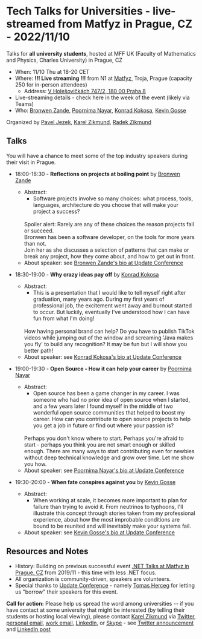 # Tech Talks for Universities - live-streamed from Matfyz in Prague, CZ - 2022/11/10

Talks for **all university students**, hosted at MFF UK (Faculty of Mathematics and Physics, Charles University) in Prague, CZ
- When: 11/10 Thu at 18-20 CET
- Where: **!!! Live streaming !!!** from N1 at [Matfyz](https://twitter.com/matfyz), Troja, Prague (capacity 250 for in-person attendees)
    - Address: [V Holešovičkách 747/2, 180 00 Praha 8](https://www.mff.cuni.cz/cs/vnitrni-zalezitosti/budovy-a-arealy/troja)
- Live-streaming details - check here in the week of the event (likely via Teams)
- Who: [Bronwen Zande](https://twitter.com/BronwenZ), [Poornima Nayar](https://twitter.com/PoornimaNayar), [Konrad Kokosa](https://twitter.com/konradkokosa), [Kevin Gosse](https://twitter.com/KooKiz)


Organized by [Pavel Jezek](https://www.mff.cuni.cz/en/faculty/organizational-structure/people?hdl=2764), [Karel Zikmund](https://twitter.com/ziki_cz), [Radek Zikmund](https://twitter.com/Radek_Zikmund)


## Talks

You will have a chance to meet some of the top industry speakers during their visit in Prague.

- 18:00-18:30 - **Reflections on projects at boiling point** by [Bronwen Zande](https://twitter.com/BronwenZ)
  - Abstract:
    - Software projects involve so many choices: what process, tools, languages,  architecture do you choose that will make your project a success?
    <br/>
    Spoiler alert: Rarely are any of these choices the reason projects fail or succeed.	
    <br/>
    Bronwen has been a software developer, on the tools for more years than not.
    <br/>
    Join her as she discusses a selection of patterns that can make or break any project, how they come about, and how to get out in front.
  - About speaker: see [Bronwen Zande's bio at Update Conference](https://www.updateconference.net/en/2022/speaker/bronwen-zande)

- 18:30-19:00 - **Why crazy ideas pay off** by [Konrad Kokosa](https://twitter.com/konradkokosa)
  - Abstract:
    - This is a presentation that I would like to tell myself right after graduation, many years ago. During my first years of professional job, the excitement went away and burnout started to occur. But luckily, eventually I've understood how I can have fun from what I'm doing!
    <br/>
    How having personal brand can help? Do you have to publish TikTok videos while jumping out of the window and screaming 'Java makes you fly' to build any recognition? It may be fun but I will show you better path!
  - About speaker: see [Konrad Kokosa's bio at Update Conference](https://www.updateconference.net/en/2022/speaker/konrad-kokosa)

- 19:00-19:30 - **Open Source - How it can help your career** by [Poornima Nayar](https://twitter.com/PoornimaNayar)
  - Abstract:
    - Open source has been a game changer in my career. I was someone who had no prior idea of open source when I started, and a few years later I found myself in the middle of two wonderful open source communities that helped to boost my career. How can you contribute to open source projects to help you get a job in future or find out where your passion is?
    <br/>
    Perhaps you don't know where to start. Perhaps you're afraid to start - perhaps you think you are not smart enough or skilled enough. There are many ways to start contributing even for newbies without deep technical knowledge and grow over time. Let me show you how.
  - About speaker: see [Poornima Nayar's bio at Update Conference](https://www.updateconference.net/en/2022/speaker/poornima-nayar)

- 19:30-20:00 - **When fate conspires against you** by [Kevin Gosse](https://twitter.com/KooKiz)
  - Abstract:
    - When working at scale, it becomes more important to plan for failure than trying to avoid it. From neutrinos to typhoons, I'll illustrate this concept through stories taken from my professional experience, about how the most improbable conditions are bound to be reunited and will inevitably make your systems fail.
  - About speaker: see [Kevin Gosse's bio at Update Conference](https://www.updateconference.net/en/2022/speaker/kevin-gosse)


## Resources and Notes

- History: Building on previous successful event [.NET Talks at Matfyz in Prague, CZ](/events/events_2019-11-14_dotNet_Talks_at_Matfyz) from 2019/11 - this time with less .NET focus.
- All organization is community-driven, speakers are volunteers.
- Special thanks to [Update Conference](https://www.updateconference.net/) - namely [Tomas Herceg](https://www.tomasherceg.com/) for letting us "borrow" their speakers for this event.

**Call for action:** Please help us spread the word among universities -- if you have contact at some university that might be interested (by telling their students or hosting local viewing), please contact [Karel Zikmund](https://karelz.github.io/) via [Twitter](https://twitter.com/ziki_cz), [personal email](mailto:ZikiCZ@hotmail.com), [work email](mailto:karelz@microsoft.com), [LinkedIn](https://www.linkedin.com/in/karelzikmund), or [Skype](mailto:ZikiCZ@hotmail.com) - see [Twitter announcement](https://twitter.com/ziki_cz/status/1585663405322551300) and [LinkedIn post](https://www.linkedin.com/posts/karelzikmund_tech-talks-for-universities-live-streamed-activity-6991430565191176193-nqA2)
